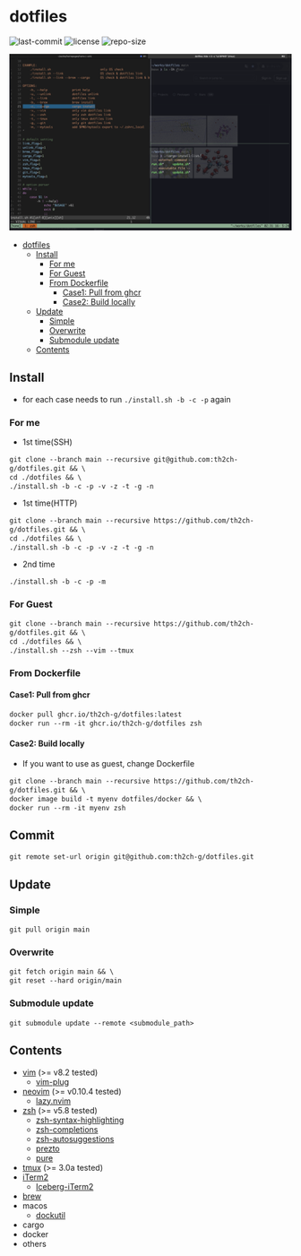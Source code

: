# dotfiles
![last-commit](https://img.shields.io/github/last-commit/th2ch-g/dotfiles)
![license](https://img.shields.io/github/license/th2ch-g/dotfiles)
![repo-size](https://img.shields.io/github/repo-size/th2ch-g/dotfiles)

![example](others/example.png)

- [dotfiles](#dotfiles)
  - [Install](#install)
    - [For me](#for-me)
    - [For Guest](#for-guest)
    - [From Dockerfile](#from-dockerfile)
      - [Case1: Pull from ghcr](#case1-pull-from-ghcr)
      - [Case2: Build locally](#case2-build-locally)
  - [Update](#update)
    - [Simple](#simple)
    - [Overwrite](#overwrite)
    - [Submodule update](#submodule-update)
  - [Contents](#contents)

## Install
- for each case needs to run `./install.sh -b -c -p` again

### For me
- 1st time(SSH)
~~~shell
git clone --branch main --recursive git@github.com:th2ch-g/dotfiles.git && \
cd ./dotfiles && \
./install.sh -b -c -p -v -z -t -g -n
~~~

- 1st time(HTTP)
~~~shell
git clone --branch main --recursive https://github.com/th2ch-g/dotfiles.git && \
cd ./dotfiles && \
./install.sh -b -c -p -v -z -t -g -n
~~~

- 2nd time
~~~shell
./install.sh -b -c -p -m
~~~

### For Guest
~~~shell
git clone --branch main --recursive https://github.com/th2ch-g/dotfiles.git && \
cd ./dotfiles && \
./install.sh --zsh --vim --tmux
~~~

### From Dockerfile
#### Case1: Pull from ghcr
~~~shell
docker pull ghcr.io/th2ch-g/dotfiles:latest
docker run --rm -it ghcr.io/th2ch-g/dotfiles zsh
~~~

#### Case2: Build locally
- If you want to use as guest, change Dockerfile
~~~shell
git clone --branch main --recursive https://github.com/th2ch-g/dotfiles.git && \
docker image build -t myenv dotfiles/docker && \
docker run --rm -it myenv zsh
~~~

## Commit
~~~shell
git remote set-url origin git@github.com:th2ch-g/dotfiles.git
~~~

## Update
### Simple
~~~
git pull origin main
~~~

### Overwrite
~~~
git fetch origin main && \
git reset --hard origin/main
~~~

### Submodule update
~~~
git submodule update --remote <submodule_path>
~~~

## Contents
- [vim](https://github.com/vim/vim) (>= v8.2 tested)
  - [vim-plug](https://github.com/junegunn/vim-plug)
- [neovim](https://github.com/neovim/neovim) (>= v0.10.4 tested)
  - [lazy.nvim](https://github.com/folke/lazy.nvim)
- [zsh](https://github.com/zsh-users/zsh) (>= v5.8 tested)
  - [zsh-syntax-highlighting](https://github.com/zsh-users/zsh-syntax-highlighting)
  - [zsh-completions](https://github.com/zsh-users/zsh-completions)
  - [zsh-autosuggestions](https://github.com/zsh-users/zsh-autosuggestions)
  - [prezto](https://github.com/sorin-ionescu/prezto)
  - [pure](https://github.com/sindresorhus/pure)
- [tmux](https://github.com/tmux/tmux) (>= 3.0a tested)
- [iTerm2](https://github.com/gnachman/iTerm2)
  - [Iceberg-iTerm2](https://github.com/Arc0re/Iceberg-iTerm2)
- [brew](https://github.com/Homebrew/brew)
- macos
  - [dockutil](https://github.com/kcrawford/dockutil)
- cargo
- docker
- others
